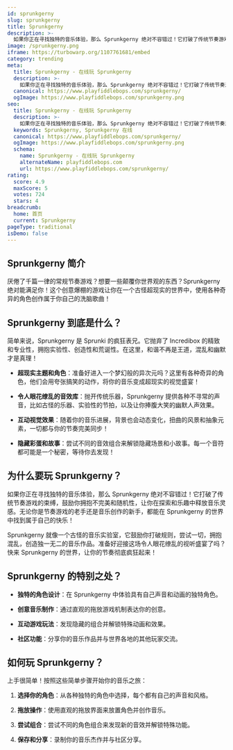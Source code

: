 ```yaml
---
id: sprunkgerny
slug: sprunkgerny
title: Sprunkgerny
description: >-
  如果你正在寻找独特的音乐体验，那么 Sprunkgerny 绝对不容错过！它打破了传统节奏游戏的束缚，鼓励你拥抱不完美和随机性，让你在探索和乐趣中释放音乐灵感。
image: /sprunkgerny.png
iframe: https://turbowarp.org/1107761681/embed
category: trending
meta:
  title: Sprunkgerny - 在线玩 Sprunkgerny
  description: >-
    如果你正在寻找独特的音乐体验，那么 Sprunkgerny 绝对不容错过！它打破了传统节奏游戏的束缚，鼓励你拥抱不完美和随机性，让你在探索和乐趣中释放音乐灵感。
  canonical: https://www.playfiddlebops.com/sprunkgerny/
  ogImage: https://www.playfiddlebops.com/sprunkgerny.png
seo:
  title: Sprunkgerny - 在线玩 Sprunkgerny
  description: >-
    如果你正在寻找独特的音乐体验，那么 Sprunkgerny 绝对不容错过！它打破了传统节奏游戏的束缚，鼓励你拥抱不完美和随机性，让你在探索和乐趣中释放音乐灵感。
  keywords: Sprunkgerny, Sprunkgerny 在线
  canonical: https://www.playfiddlebops.com/sprunkgerny/
  ogImage: https://www.playfiddlebops.com/sprunkgerny.png
  schema:
    name: Sprunkgerny - 在线玩 Sprunkgerny
    alternateName: playfiddlebops.com
    url: https://www.playfiddlebops.com/sprunkgerny/
rating:
  score: 4.9
  maxScore: 5
  votes: 724
  stars: 4
breadcrumb:
  home: 首页
  current: Sprunkgerny
pageType: traditional
isDemo: false
---
```


## Sprunkgerny 简介

厌倦了千篇一律的常规节奏游戏？想要一些颠覆你世界观的东西？Sprunkgerny 绝对能满足你！这个创意爆棚的游戏让你在一个古怪超现实的世界中，使用各种奇异的角色创作属于你自己的洗脑歌曲！

## Sprunkgerny 到底是什么？

简单来说，Sprunkgerny 是 Sprunki 的疯狂表兄。它抛弃了 Incredibox 的精致和专业性，拥抱实验性、创造性和荒诞性。在这里，和谐不再是王道，混乱和幽默才是真理！

- **超现实主题和角色**：准备好进入一个梦幻般的异次元吗？这里有各种奇异的角色，他们会用夸张搞笑的动作，将你的音乐变成超现实的视觉盛宴！

- **令人眼花缭乱的音效库**：抛开传统乐器，Sprunkgerny 提供各种不寻常的声音，比如古怪的乐器、实验性的节拍，以及让你捧腹大笑的幽默人声效果。

- **互动视觉效果**：随着你的音乐进展，背景也会动态变化，扭曲的风景和抽象元素，一切都与你的节奏完美同步！

- **隐藏彩蛋和故事**：尝试不同的音效组合来解锁隐藏场景和小故事。每一个音符都可能是一个秘密，等待你去发现！

## 为什么要玩 Sprunkgerny？

如果你正在寻找独特的音乐体验，那么 Sprunkgerny 绝对不容错过！它打破了传统节奏游戏的束缚，鼓励你拥抱不完美和随机性，让你在探索和乐趣中释放音乐灵感。无论你是节奏游戏的老手还是音乐创作的新手，都能在 Sprunkgerny 的世界中找到属于自己的快乐！

Sprunkgerny 就像一个古怪的音乐实验室，它鼓励你打破规则，尝试一切，拥抱混乱，创造独一无二的音乐作品。准备好迎接这场令人眼花缭乱的视听盛宴了吗？快来 Sprunkgerny 的世界，让你的节奏彻底疯狂起来！

## Sprunkgerny 的特别之处？

- **独特的角色设计**：在 Sprunkgerny 中体验具有自己声音和动画的独特角色。

- **创意音乐制作**：通过直观的拖放游戏机制表达你的创意。

- **互动游戏玩法**：发现隐藏的组合并解锁特殊动画和效果。

- **社区功能**：分享你的音乐作品并与世界各地的其他玩家交流。

## 如何玩 Sprunkgerny？

上手很简单！按照这些简单步骤开始你的音乐之旅：

1. **选择你的角色**：从各种独特的角色中选择，每个都有自己的声音和风格。

1. **拖放操作**：使用直观的拖放界面来放置角色并创作音乐。

1. **尝试组合**：尝试不同的角色组合来发现新的音效并解锁特殊功能。

1. **保存和分享**：录制你的音乐杰作并与社区分享。